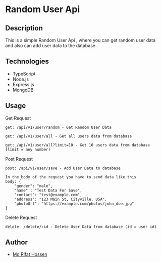 # Random User Api

## Description
This is a simple Random User Api , where you can get random user data and also can add user data to the database.

## Technologies
- TypeScript
- Node.js
- Express.js
- MongoDB

## Usage
Get Request
```
get: /api/v1/user/random - Get Random User Data 

get: /api/v1/user/all - Get all users data from database

get: /api/v1/user/all?limit=10 - Get 10 users data from database (limit = any number)
```
Post Request
```
post: /api/v1/user/save - Add User Data to database

In the body of the request you have to send data like this
body: {
    "gender": "male",
    "name" : "Test Data For Save",
    "contact": "test@example.com",
    "address": "123 Main St, Cityville, USA",
    "photoUrl": "https://example.com/photos/john_doe.jpg"
}
```
Delete Request
```
delete: /delete/:id - Delete User Data from database (id = user id)
```

## Author
- [Md Rifat Hossen](https://rifatsaown.netlify.app/)
